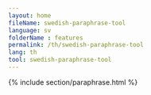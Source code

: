 ```yaml
---
layout: home
fileName: swedish-paraphrase-tool
language: sv    
folderName : features
permalink: /th/swedish-paraphrase-tool
lang: th
tool: swedish-paraphrase-tool
---
```

{% include section/paraphrase.html %}